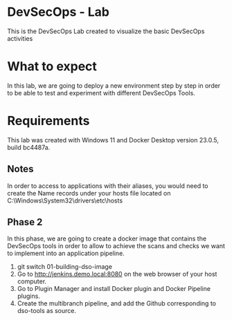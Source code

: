 # DevSecOps - Lab

This is the DevSecOps Lab created to visualize the basic DevSecOps activities

# What to expect

In this lab, we are going to deploy a new environment step by step in order to be able to test and experiment with different DevSecOps Tools.

# Requirements

This lab was created with Windows 11 and Docker Desktop version 23.0.5, build bc4487a.

## Notes

In order to access to applications with their aliases, you would need to create the Name records under your hosts file located on C:\Windows\System32\drivers\etc\hosts

## Phase 2

In this phase, we are going to create a docker image that contains the DevSecOps tools in order to allow to achieve the scans and checks we want to implement into an application pipeline.

1. git switch 01-building-dso-image
2. Go to http://jenkins.demo.local:8080 on the web browser of your host computer.
3. Go to Plugin Manager and install Docker plugin and Docker Pipeline plugins.
4. Create the multibranch pipeline, and add the Github corresponding to dso-tools as source.
